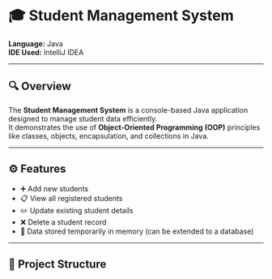 # 🎓 Student Management System  
**Language:** Java  
**IDE Used:** IntelliJ IDEA  

---

## 🔍 Overview
The **Student Management System** is a console-based Java application designed to manage student data efficiently.  
It demonstrates the use of **Object-Oriented Programming (OOP)** principles like classes, objects, encapsulation, and collections in Java.

---

## ⚙️ Features
- ➕ Add new students  
- 📋 View all registered students  
- ✏️ Update existing student details  
- ❌ Delete a student record  
- 💾 Data stored temporarily in memory (can be extended to a database)  

---

## 🧩 Project Structure
